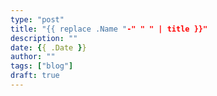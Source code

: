 ```yaml
---
type: "post"
title: "{{ replace .Name "-" " " | title }}"
description: ""
date: {{ .Date }}
author: ""
tags: ["blog"]
draft: true
---
```

